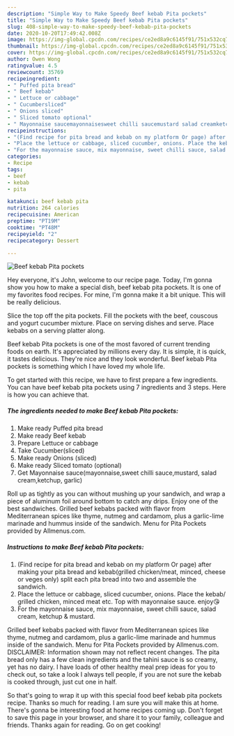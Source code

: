 ```yaml
---
description: "Simple Way to Make Speedy Beef kebab Pita pockets"
title: "Simple Way to Make Speedy Beef kebab Pita pockets"
slug: 408-simple-way-to-make-speedy-beef-kebab-pita-pockets
date: 2020-10-20T17:49:42.008Z
image: https://img-global.cpcdn.com/recipes/ce2ed8a9c6145f91/751x532cq70/beef-kebab-pita-pockets-recipe-main-photo.jpg
thumbnail: https://img-global.cpcdn.com/recipes/ce2ed8a9c6145f91/751x532cq70/beef-kebab-pita-pockets-recipe-main-photo.jpg
cover: https://img-global.cpcdn.com/recipes/ce2ed8a9c6145f91/751x532cq70/beef-kebab-pita-pockets-recipe-main-photo.jpg
author: Owen Wong
ratingvalue: 4.5
reviewcount: 35769
recipeingredient:
- " Puffed pita bread"
- " Beef kebab"
- " Lettuce or cabbage"
- " Cucumbersliced"
- " Onions sliced"
- " Sliced tomato optional"
- " Mayonnaise saucemayonnaisesweet chilli saucemustard salad creamketchup garlic"
recipeinstructions:
- "(Find recipe for pita bread and kebab on my platform Or page) after making your pita bread and kebab(grilled chicken/meat, minced, cheese or veges only) split each pita bread into two and assemble the sandwich."
- "Place the lettuce or cabbage, sliced cucumber, onions. Place the kebab/ grilled chicken, minced meat etc. Top with mayonnaise sauce. enjoy😘"
- "For the mayonnaise sauce, mix mayonnaise, sweet chilli sauce, salad cream, ketchup &amp; mustard."
categories:
- Recipe
tags:
- beef
- kebab
- pita

katakunci: beef kebab pita 
nutrition: 264 calories
recipecuisine: American
preptime: "PT19M"
cooktime: "PT48M"
recipeyield: "2"
recipecategory: Dessert

---
```



![Beef kebab Pita pockets](https://img-global.cpcdn.com/recipes/ce2ed8a9c6145f91/751x532cq70/beef-kebab-pita-pockets-recipe-main-photo.jpg)

Hey everyone, it's John, welcome to our recipe page. Today, I'm gonna show you how to make a special dish, beef kebab pita pockets. It is one of my favorites food recipes. For mine, I'm gonna make it a bit unique. This will be really delicious.

Slice the top off the pita pockets. Fill the pockets with the beef, couscous and yogurt cucumber mixture. Place on serving dishes and serve. Place kebabs on a serving platter along.

Beef kebab Pita pockets is one of the most favored of current trending foods on earth. It's appreciated by millions every day. It is simple, it is quick, it tastes delicious. They're nice and they look wonderful. Beef kebab Pita pockets is something which I have loved my whole life.


To get started with this recipe, we have to first prepare a few ingredients. You can have beef kebab pita pockets using 7 ingredients and 3 steps. Here is how you can achieve that.

<!--inarticleads1-->

##### The ingredients needed to make Beef kebab Pita pockets:

1. Make ready  Puffed pita bread
1. Make ready  Beef kebab
1. Prepare  Lettuce or cabbage
1. Take  Cucumber(sliced)
1. Make ready  Onions (sliced)
1. Make ready  Sliced tomato (optional)
1. Get  Mayonnaise sauce(mayonnaise,sweet chilli sauce,mustard, salad cream,ketchup, garlic)


Roll up as tightly as you can without mushing up your sandwich, and wrap a piece of aluminum foil around bottom to catch any drips. Enjoy one of the best sandwiches. Grilled beef kebabs packed with flavor from Mediterranean spices like thyme, nutmeg and cardamom, plus a garlic-lime marinade and hummus inside of the sandwich. Menu for Pita Pockets provided by Allmenus.com. 

<!--inarticleads2-->

##### Instructions to make Beef kebab Pita pockets:

1. (Find recipe for pita bread and kebab on my platform Or page) after making your pita bread and kebab(grilled chicken/meat, minced, cheese or veges only) split each pita bread into two and assemble the sandwich.
1. Place the lettuce or cabbage, sliced cucumber, onions. Place the kebab/ grilled chicken, minced meat etc. Top with mayonnaise sauce. enjoy😘
1. For the mayonnaise sauce, mix mayonnaise, sweet chilli sauce, salad cream, ketchup &amp; mustard.


Grilled beef kebabs packed with flavor from Mediterranean spices like thyme, nutmeg and cardamom, plus a garlic-lime marinade and hummus inside of the sandwich. Menu for Pita Pockets provided by Allmenus.com. DISCLAIMER: Information shown may not reflect recent changes. The pita bread only has a few clean ingredients and the tahini sauce is so creamy, yet has no dairy. I have loads of other healthy meal prep ideas for you to check out, so take a look I always tell people, if you are not sure the kebab is cooked through, just cut one in half. 

So that's going to wrap it up with this special food beef kebab pita pockets recipe. Thanks so much for reading. I am sure you will make this at home. There's gonna be interesting food at home recipes coming up. Don't forget to save this page in your browser, and share it to your family, colleague and friends. Thanks again for reading. Go on get cooking!
